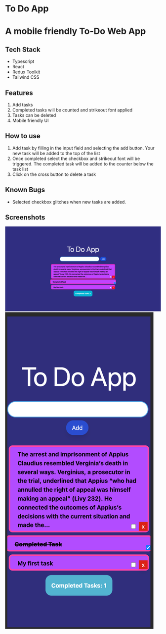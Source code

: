 # To Do App

# A mobile friendly To-Do Web App

## Tech Stack

- Typescript
- React
- Redux Toolkit
- Tailwind CSS

## Features

1. Add tasks
2. Completed tasks will be counted and strikeout font applied
3. Tasks can be deleted
4. Mobile friendly UI

## How to use

1. Add task by filling in the input field and selecting the add button. Your new task will be added to the top of the list
2. Once completed select the checkbox and strikeout font will be triggered. The completed task will be added to the counter below the task list
3. Click on the cross button to delete a task

## Known Bugs

- Selected checkbox glitches when new tasks are added.

## Screenshots

![DesktopApp](./screenshots/AppPreview.png)
![MobileApp](./screenshots/MobileVersion.png)
